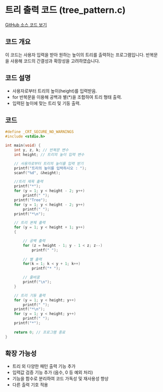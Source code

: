 # 트리 출력 코드 (tree_pattern.c)

[GitHub 소스 코드 보기](https://github.com/ahngeo1/C_programming_study/blob/main/tree_pattern.c)

## 코드 개요
이 코드는 사용자 입력을 받아 원하는 높이의 트리를 출력하는 프로그램입니다.
반복문을 사용해 코드의 간결성과 확장성을 고려하였습니다.

## 코드 설명
- 사용자로부터 트리의 높이(height)를 입력받음.
- for 반복문을 이용해 공백과 별(*)을 조합하여 트리 형태 출력.
- 입력된 높이에 맞는 트리 및 기둥 출력.
  
## 코드
```c
#define _CRT_SECURE_NO_WARNINGS
#include <stdio.h>

int main(void) {
	int y, z, k; // 반복문 변수
	int height; // 트리의 높이 입력 변수

	// 사용자로부터 트리의 높이를 입력 받기
	printf("트리의 높이를 입력하시오 : ");
	scanf("%d", &height);

 	//트리 제목 출력
	printf("*");
	for (y = 1; y < height - 2; y++)
		printf(" ");
	printf("Tree");
	for (y = 1; y < height - 2; y++)
		printf(" ");
	printf("*\n");

 	// 트리 본체 출력
	for (y = 1; y < height + 1; y++)
	{

 		// 공백 출력
		for (z = height - 1; y - 1 < z; z--)
			printf(" ");
   
   		// 별 출력
		for(k = 1; k < y + 1; k++)
			printf("* ");

   		// 줄바꿈
		printf("\n");
	}

 	// 트리 기둥 출력
	for (y = 1; y < height; y++)
		printf(" ");
	printf("*\n");
	for (y = 1; y < height; y++)
		printf(" ");
	printf("*");
	
	return 0; // 프로그램 종료
}
```

## 확장 가능성
- 트리 외 다양한 패턴 출력 기능 추가
- 입력값 검증 기능 추가 (음수, 0 등 예외 처리)
- 기능을 함수로 분리하여 코드 가독성 및 재사용성 향상
- 다른 출력 기호 적용
